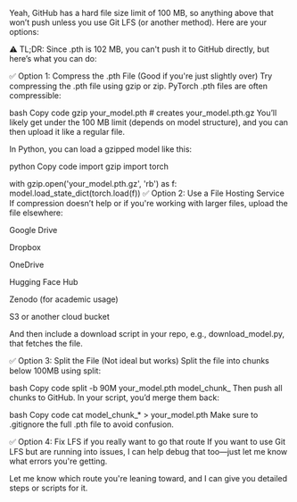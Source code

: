 Yeah, GitHub has a hard file size limit of 100 MB, so anything above that won’t push unless you use Git LFS (or another method). Here are your options:

⚠️ TL;DR:
Since .pth is 102 MB, you can't push it to GitHub directly, but here’s what you can do:

✅ Option 1: Compress the .pth File (Good if you're just slightly over)
Try compressing the .pth file using gzip or zip. PyTorch .pth files are often compressible:

bash
Copy code
gzip your_model.pth  # creates your_model.pth.gz
You’ll likely get under the 100 MB limit (depends on model structure), and you can then upload it like a regular file.

In Python, you can load a gzipped model like this:

python
Copy code
import gzip
import torch

with gzip.open('your_model.pth.gz', 'rb') as f:
    model.load_state_dict(torch.load(f))
✅ Option 2: Use a File Hosting Service
If compression doesn’t help or if you're working with larger files, upload the file elsewhere:

Google Drive

Dropbox

OneDrive

Hugging Face Hub

Zenodo (for academic usage)

S3 or another cloud bucket

And then include a download script in your repo, e.g., download_model.py, that fetches the file.

✅ Option 3: Split the File (Not ideal but works)
Split the file into chunks below 100MB using split:

bash
Copy code
split -b 90M your_model.pth model_chunk_
Then push all chunks to GitHub. In your script, you’d merge them back:

bash
Copy code
cat model_chunk_* > your_model.pth
Make sure to .gitignore the full .pth file to avoid confusion.

✅ Option 4: Fix LFS if you really want to go that route
If you want to use Git LFS but are running into issues, I can help debug that too—just let me know what errors you're getting.

Let me know which route you're leaning toward, and I can give you detailed steps or scripts for it.